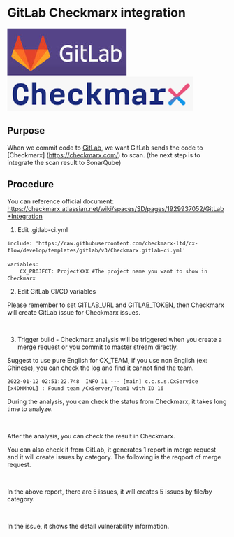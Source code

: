 # GitLab Checkmarx integration


![GitLab](/images/GitLab_logo.webp)
![Checkmarx](/images/Checkmarx_logo.png)

## Purpose
When we commit code to [GitLab](https://gitlab.com/), we want GitLab sends the code to [Checkmarx] (https://checkmarx.com/) to scan. (the next step is to integrate the scan result to SonarQube)

## Procedure

You can reference official document: https://checkmarx.atlassian.net/wiki/spaces/SD/pages/1929937052/GitLab+Integration</p>

1. Edit .gitlab-ci.yml

<!-- wp:code -->
<pre class="wp-block-code"><code>include: 'https://raw.githubusercontent.com/checkmarx-ltd/cx-flow/develop/templates/gitlab/v3/Checkmarx.gitlab-ci.yml'

variables:
    CX_PROJECT: ProjectXXX #The project name you want to show in Checkmarx
</code></pre>
<!-- /wp:code -->

2. Edit GitLab CI/CD variables

Please remember to set GITLAB_URL and GITLAB_TOKEN, then Checkmarx will create GitLab issue for Checkmarx issues.

<a href="https://dennys.files.wordpress.com/2022/01/image-4.png"><img src="https://dennys.files.wordpress.com/2022/01/image-4.png?w=1024" alt="" class="wp-image-181"/></a>

3. Trigger build - Checkmarx analysis will be triggered when you create a merge request or you commit to master stream directly.

Suggest to use pure English for CX_TEAM, if you use non English (ex: Chinese), you can check the log and find it cannot find the team.

    2022-01-12 02:51:22.748  INFO 11 --- [main] c.c.s.s.CxService [x4DNMhOL] : Found team /CxServer/Team1 with ID 16

During the analysis, you can check the status from Checkmarx, it takes long time to analyze.

<a href="https://dennys.files.wordpress.com/2022/01/image-6.png"><img src="https://dennys.files.wordpress.com/2022/01/image-6.png?w=1024" alt="" class="wp-image-193"/></a>

After the analysis, you can check the result in Checkmarx.

You can also check it from GitLab, it generates 1 report in merge request and it will create issues by category. The following is the reqport of merge request.

<a href="https://dennys.files.wordpress.com/2022/01/image-7.png"><img src="https://dennys.files.wordpress.com/2022/01/image-7.png?w=939" alt="" class="wp-image-197"/></a>

In the above report, there are 5 issues, it will creates 5 issues by file/by category.

<a href="https://dennys.files.wordpress.com/2022/01/image-8.png"><img src="https://dennys.files.wordpress.com/2022/01/image-8.png?w=1010" alt="" class="wp-image-199"/></a>

In the issue, it shows the detail vulnerability information.

<a href="https://dennys.files.wordpress.com/2022/01/image-9.png"><img src="https://dennys.files.wordpress.com/2022/01/image-9.png?w=1024" alt="" class="wp-image-201"/></a>

